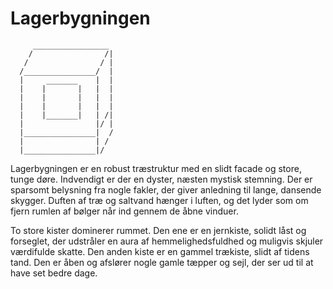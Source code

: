 # Lagerbygningen

```
     _________________
    /                /|
   /                / |
  /________________/  |
  |     _______    |  |
  |    |       |   |  |
  |    |       |   |  |
  |    |       |   |  |
  |    |_______|   | /|
  |                |/ |
  |________________|  /
  |                | /
  |________________|/
```

Lagerbygningen er en robust træstruktur med en slidt facade og store, tunge døre. Indvendigt er der en dyster, næsten mystisk stemning. Der er sparsomt belysning fra nogle fakler, der giver anledning til lange, dansende skygger. Duften af træ og saltvand hænger i luften, og det lyder som om fjern rumlen af bølger når ind gennem de åbne vinduer.

To store kister dominerer rummet. Den ene er en jernkiste, solidt låst og forseglet, der udstråler en aura af hemmelighedsfuldhed og muligvis skjuler værdifulde skatte. Den anden kiste er en gammel trækiste, slidt af tidens tand. Den er åben og afslører nogle gamle tæpper og sejl, der ser ud til at have set bedre dage.
